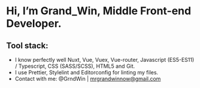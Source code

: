 # Hi, I’m Grand_Win, Middle Front-end Developer. #

## Tool stack: ##

- I know perfectly well Nuxt, Vue, Vuex, Vue-router, Javascript (ES5-ES11) / Typescript, CSS (SASS/SCSS), HTML5 and Git.
- I use Prettier, Stylelint and Editorconfig for linting my files.
- Contact with me: @GrndWin | mrgrandwinnow@gmail.com

<!---
GrandWin/GrandWin is a ✨ special ✨ repository because its `README.md` (this file) appears on your GitHub profile.
You can click the Preview link to take a look at your changes.
--->
